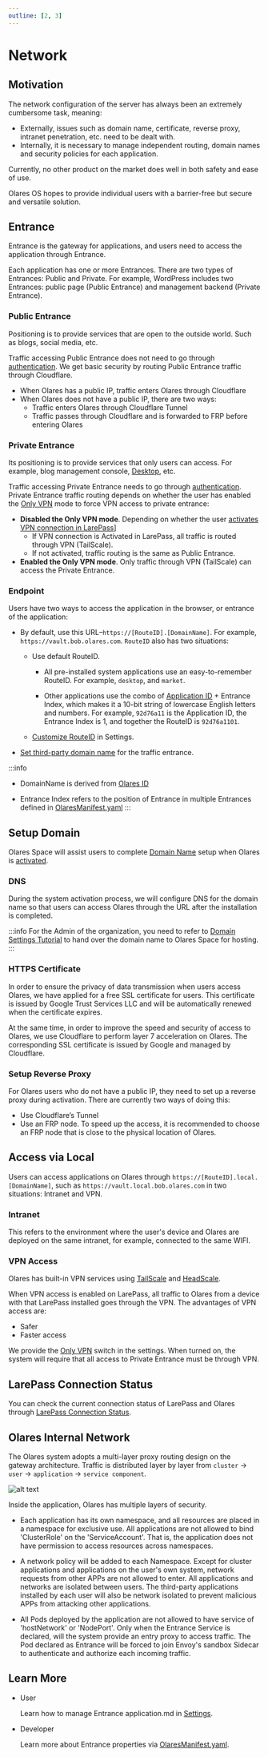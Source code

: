 ```yaml
---
outline: [2, 3]
---
```


# Network

## Motivation

The network configuration of the server has always been an extremely cumbersome task, meaning:

- Externally, issues such as domain name, certificate, reverse proxy, intranet penetration, etc. need to be dealt with.
- Internally, it is necessary to manage independent routing, domain names and security policies for each application.

Currently, no other product on the market does well in both safety and ease of use.

Olares OS hopes to provide individual users with a barrier-free but secure and versatile solution.

## Entrance

Entrance is the gateway for applications, and users need to access the application through Entrance.

Each application has one or more Entrances. There are two types of Entrances: Public and Private. For example, WordPress includes two Entrances: public page (Public Entrance) and management backend (Private Entrance).

### Public Entrance

Positioning is to provide services that are open to the outside world. Such as blogs, social media, etc.

Traffic accessing Public Entrance does not need to go through [authentication](./account.md#mfa). We get basic security by routing Public Entrance traffic through Cloudflare.

- When Olares has a public IP, traffic enters Olares through Cloudflare
- When Olares does not have a public IP, there are two ways:
  - Traffic enters Olares through Cloudflare Tunnel
  - Traffic passes through Cloudflare and is forwarded to FRP before entering Olares

### Private Entrance

Its positioning is to provide services that only users can access. For example, blog management console, [Desktop](../../how-to/olares/desktop.md), etc.

Traffic accessing Private Entrance needs to go through [authentication](./account.md#mfa). Private Entrance traffic routing depends on whether the user has enabled the [Only VPN](../../how-to/olares/settings/home.md#forcing-vpn-access-to-private-entrance-only-vpn-mode) mode to force VPN access to private entrance:

- **Disabled the Only VPN mode**. Depending on whether the user [activates VPN connection in LarePass](../../how-to/larepass/manage-olares.md#vpn-connection)]
  - If VPN connection is Activated in LarePass, all traffic is routed through VPN (TailScale).
  - If not activated, traffic routing is the same as Public Entrance.
- **Enabled the Only VPN mode**. Only traffic through VPN (TailScale) can access the Private Entrance.

### Endpoint

Users have two ways to access the application in the browser, or entrance of the application:

- By default, use this URL–`https://[RouteID].[DomainName]`. For example, `https://vault.bob.olares.com`. `RouteID` also has two situations:

  - Use default RouteID.

    - All pre-installed system applications use an easy-to-remember RouteID. For example, `desktop`, and `market`.

    - Other applications use the combo of [Application ID](./application.md#application-id) + Entrance Index, which makes it a 10-bit string of lowercase English letters and numbers. For example, `92d76a11` is the Application ID, the Entrance Index is 1, and together the RouteID is `92d76a1101`.

  - [Customize RouteID](../../how-to/olares/settings/application.md#custom-routeid) in Settings.

- [Set third-party domain name](../../how-to/olares/settings/application.md#custom-domain) for the traffic entrance. 

:::info
- DomainName is derived from [Olares ID](../../developer/contribute/snowinning/olares-id.md#domainname)

- Entrance Index refers to the position of Entrance in multiple Entrances defined in [OlaresManifest.yaml](../../developer/develop/package/manifest.md)
:::

## Setup Domain

Olares Space will assist users to complete [Domain Name](../../developer/contribute/snowinning/olares-id.md#domainname) setup when Olares is [activated](../../how-to/olares/setup/wizard.md).

### DNS

During the system activation process, we will configure DNS for the domain name so that users can access Olares through the URL after the installation is completed.

:::info
For the Admin of the organization, you need to refer to [Domain Settings Tutorial](../../how-to/space/domain/index.md) to hand over the domain name to Olares Space for hosting.
:::

### HTTPS Certificate

In order to ensure the privacy of data transmission when users access Olares, we have applied for a free SSL certificate for users. This certificate is issued by Google Trust Services LLC and will be automatically renewed when the certificate expires.

At the same time, in order to improve the speed and security of access to Olares, we use Cloudflare to perform layer 7 acceleration on Olares. The corresponding SSL certificate is issued by Google and managed by Cloudflare.

### Setup Reverse Proxy

For Olares users who do not have a public IP, they need to set up a reverse proxy during activation. There are currently two ways of doing this:

- Use Cloudflare’s Tunnel
- Use an FRP node. To speed up the access, it is recommended to choose an FRP node that is close to the physical location of Olares.

## Access via Local

Users can access applications on Olares through `https://[RouteID].local.[DomainName]`, such as `https://vault.local.bob.olares.com` in two situations: Intranet and VPN.

### Intranet

This refers to the environment where the user's device and Olares are deployed on the same intranet, for example, connected to the same WIFI.

### VPN Access

Olares has built-in VPN services using [TailScale](https://tailscale.com/) and [HeadScale](https://headscale.net/).

When VPN access is enabled on LarePass, all traffic to Olares from a device with that LarePass installed goes through the VPN. The advantages of VPN access are:

- Safer
- Faster access

We provide the [Only VPN](../../how-to/olares/settings/home.md#forcing-vpn-access-to-private-entrance-only-vpn-mode) switch in the settings. When turned on, the system will require that all access to Private Entrance must be through VPN.

## LarePass Connection Status

You can check the current connection status of LarePass and Olares through [LarePass Connection Status](../../how-to/larepass/manage-olares.md#connection-status).

## Olares Internal Network

The Olares system adopts a multi-layer proxy routing design on the gateway architecture. Traffic is distributed layer by layer from `cluster` -> `user` -> `application` -> `service component`.

![alt text](/images/overview/olares/image4.jpeg)

Inside the application, Olares has multiple layers of security.

- Each application has its own namespace, and all resources are placed in a namespace for exclusive use. All applications are not allowed to bind 'ClusterRole' on the 'ServiceAccount'. That is, the application does not have permission to access resources across namespaces.

- A network policy will be added to each Namespace. Except for cluster applications and applications on the user's own system, network requests from other APPs are not allowed to enter. All applications and networks are isolated between users. The third-party applications installed by each user will also be network isolated to prevent malicious APPs from attacking other applications.

- All Pods deployed by the application are not allowed to have service of 'hostNetwork' or 'NodePort'. Only when the Entrance Service is declared, will the system provide an entry proxy to access traffic. The Pod declared as Entrance will be forced to join Envoy's sandbox Sidecar to authenticate and authorize each incoming traffic.

## Learn More

- User

  Learn how to manage Entrance application.md in [Settings](../../how-to/olares/settings/).

- Developer

  Learn more about Entrance properties via [OlaresManifest.yaml](../../developer/develop/package/manifest.md#entrances).